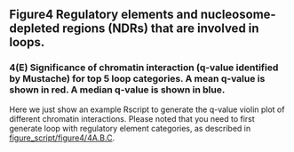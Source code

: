 ## Figure4 Regulatory elements and nucleosome-depleted regions (NDRs) that are involved in loops.

### 4(E) Significance of chromatin interaction (q-value identified by Mustache) for top 5 loop categories. A mean q-value is shown in red. A median q-value is shown in blue.

Here we just show an example Rscript to generate the q-value violin plot of different chromatin interactions. Please noted that you need to first generate loop with regulatory element categories, as described in [figure_script/figure4/4A.B.C](https://github.com/rhielab/3Dgenome/tree/main/figure_script/figure4/4A.B.C).
